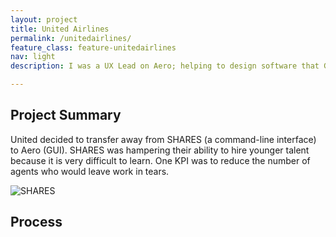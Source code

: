 ```yaml
---
layout: project
title: United Airlines
permalink: /unitedairlines/
feature_class: feature-unitedairlines
nav: light
description: I was a UX Lead on Aero; helping to design software that Gate Agents use to manage their flights all around the world.

---
```


## Project Summary

United decided to transfer away from SHARES (a command-line interface) to Aero (GUI). SHARES was hampering their ability to hire younger talent because it is very difficult to learn. One KPI was to reduce the number of agents who would leave work in tears.

![SHARES](assets/projects/...)

## Process
